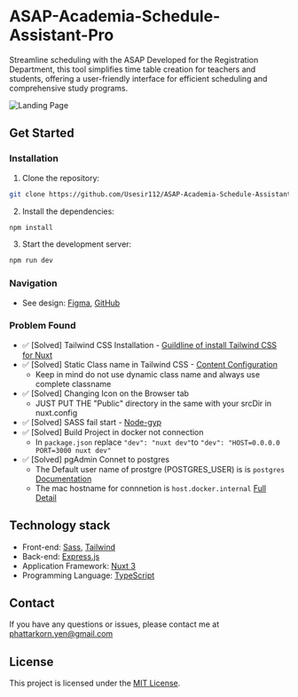 # ASAP-Academia-Schedule-Assistant-Pro
Streamline scheduling with the ASAP Developed for the Registration Department, this tool simplifies time table creation for teachers and students, offering a user-friendly interface for efficient scheduling and comprehensive study programs.

![Landing Page](https://github.com/Usesir112/ASAP-Academia-Schedule-Assistant-Pro/blob/design/%231%20Login%20Page.png)

## Get Started

### Installation

1. Clone the repository:
```bash
git clone https://github.com/Usesir112/ASAP-Academia-Schedule-Assistant-Pro.git
```

2. Install the dependencies:
```bash
npm install
```

3. Start the development server:
```bash
npm run dev
```

### Navigation
- See design: [Figma](https://www.figma.com/file/MTrPJZLj6LSwVMcNACuoEz/ASAP-Project?node-id=172%3A25&t=olayPZ0s8AP7qEc4-1), [GitHub](https://github.com/Usesir112/ASAP-Academia-Schedule-Assistant-Pro/tree/design)

### Problem Found
- ✅ [Solved] Tailwind CSS Installation - [Guildline of install Tailwind CSS for Nuxt](https://tailwindcss.com/docs/guides/nuxtjs#3)
- ✅ [Solved] Static Class name in Tailwind CSS - [Content Configuration](https://tailwindcss.com/docs/content-configuration)
  - Keep in mind do not use dynamic class name and always use complete classname
- ✅ [Solved] Changing Icon on the Browser tab
  - JUST PUT THE "Public" directory in the same with your srcDir in nuxt.config
- ✅ [Solved] SASS fail start - [Node-gyp](https://stackoverflow.com/questions/54428608/docker-node-alpine-image-build-fails-on-node-gyp)
- ✅ [Solved] Build Project in docker not connection
  - In `package.json` replace `"dev": "nuxt dev"`to `"dev": "HOST=0.0.0.0 PORT=3000 nuxt dev"`
- ✅ [Solved] pgAdmin Connet to postgres
  - The Default user name of prostgre (POSTGRES_USER) is is `postgres` [Documentation](https://hub.docker.com/_/postgres)
  - The mac hostname for connnetion is `host.docker.internal` [Full Detail](https://github.com/khezen/compose-postgres/issues/6)

## Technology stack
- Front-end: [Sass](https://sass-lang.com/), [Tailwind](https://tailwindcss.com/)
- Back-end: [Express.js](https://expressjs.com/)
- Application Framework: [Nuxt 3](https://nuxt.com/)
- Programming Language: [TypeScript](https://www.typescriptlang.org/)

## Contact
If you have any questions or issues, please contact me at phattarkorn.yen@gmail.com

## License
This project is licensed under the [MIT License](https://github.com/Usesir112/ASAP-Academia-Schedule-Assistant-Pro/blob/main/license).

